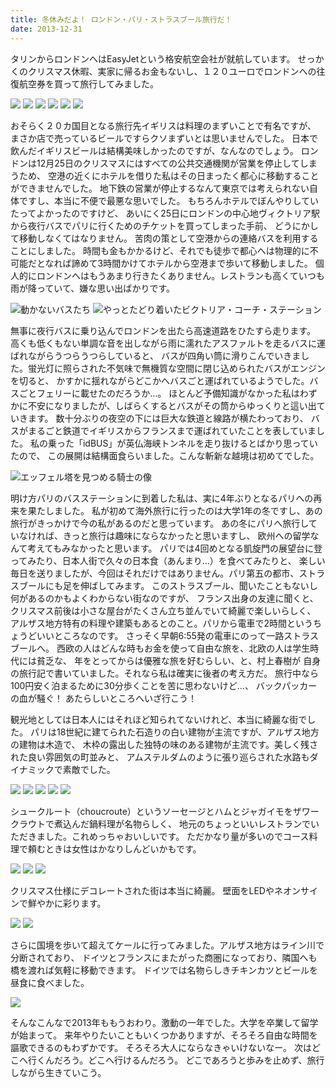 ```yaml
---
title: 冬休みだよ！ ロンドン・パリ・ストラスブール旅行だ！
date: 2013-12-31
---
```


タリンからロンドンへはEasyJetという格安航空会社が就航しています。
せっかくのクリスマス休暇、実家に帰るお金もないし、１２０ユーロでロンドンへの往復航空券を買って旅行してみました。

![](https://img.xar.sh/11752668764_33527ffb93_h.jpg)
![](https://img.xar.sh/11752651463_38b3363a81_h.jpg)
![](https://img.xar.sh/11752882464_89671d56b4_h.jpg)
![](https://img.xar.sh/11752584695_07ed59eaea_h.jpg)
![](https://img.xar.sh/11752541085_51e7e37c14_h.jpg)
![](https://img.xar.sh/11753337306_6cadef47ff_h.jpg)

おそらく２０カ国目となる旅行先イギリスは料理のまずいことで有名ですが、
まさか店で売っているビールですらクソまずいとは思いませんでした。
日本で飲んだイギリスビールは結構美味しかったのですが、なんなのでしょう。
ロンドンは12月25日のクリスマスにはすべての公共交通機関が営業を停止してしまうため、
空港の近くにホテルを借りた私はその日まったく都心に移動することができませんでした。
地下鉄の営業が停止するなんて東京では考えられない自体ですし、本当に不便で最悪な思いでした。
もちろんホテルでぼんやりしていたってよかったのですけど、
あいにく25日にロンドンの中心地ヴィクトリア駅から夜行バスでパリに行くためのチケットを買ってしまった手前、
どうにかして移動しなくてはなりません。 苦肉の策として空港からの連絡バスを利用することにしました。
時間も金もかかるけど、それでも徒歩で都心へは物理的に不可能だとなれば諦めて3時間かけてホテルから空港まで歩いて移動しました。
個人的にロンドンへはもうあまり行きたくありません。レストランも高くていつも雨が降っていて、嫌な思い出ばかりです。

![動かないバスたち](https://img.xar.sh/11752901483_49705cc161_h.jpg)
![やっとたどり着いたビクトリア・コーチ・ステーション](https://img.xar.sh/11752674755_4ccd9aefc0_h.jpg)

無事に夜行バスに乗り込んでロンドンを出たら高速道路をひたすら走ります。
高くも低くもない単調な音を出しながら雨に濡れたアスファルトを走るバスに運ばれながらうつらうつらしていると、
バスが四角い筒に滑りこんでいきました。蛍光灯に照らされた不気味で無機質な空間に閉じ込められたバスがエンジンを切ると、
かすかに揺れながらどこかへバスごと運ばれているようでした。バスごとフェリーに載せたのだろうか…。
ほとんど予備知識がなかった私はわずかに不安になりましたが、しばらくするとバスがその筒からゆっくりと這い出ていきます。
数十分ぶりの夜空の下には巨大な鉄道と線路が横たわっており、
バスがまるごと鉄道でイギリスからフランスまで運ばれていたことを表していました。
私の乗った「idBUS」が英仏海峡トンネルを走り抜けるとばかり思っていたので、
この展開は結構面食らいました。こんな斬新な越境は初めてでした。

![エッフェル塔を見つめる騎士の像](https://img.xar.sh/11753881226_4a829bd378_h.jpg)

明け方パリのバスステーションに到着した私は、実に4年ぶりとなるパリへの再来を果たしました。
私が初めて海外旅行に行ったのは大学1年の冬ですし、あの旅行がきっかけで今の私があるのだと思っています。
あの冬にパリへ旅行していなければ、きっと旅行は趣味にならなかったと思いますし、
欧州への留学なんて考えてもみなかったと思います。
パリでは4回めとなる凱旋門の展望台に登ってみたり、日本人街で久々の日本食（あんまり…）を食べてみたりと、
楽しい毎日を送りましたが、今回はそれだけではありません。パリ第五の都市、ストラスブールにも足を伸ばしてみます。
このストラスブール、聞いたこともないし何があるのかもよくわからない街なのですが、
フランス出身の友達に聞くと、クリスマス前後は小さな屋台がたくさん立ち並んでいて綺麗で楽しいらしく、
アルザス地方特有の料理や建築もあるとのこと。パリから電車で2時間というちょうどいいところなのです。
さっそく早朝6:55発の電車にのって一路ストラスブールへ。
西欧の人はどんな時もお金を使って自由な旅を、北欧の人は学生時代には貧乏な、
年をとってからは優雅な旅を好むらしい、と、村上春樹が
自身の旅行記で書いていました。それなら私は確実に後者の考え方だ。
旅行中なら100円安く泊まるために30分歩くことを苦に思わないけど…、
バックパッカーの血が騒ぐ！ あたらしいところへいざ行こう！

観光地としては日本人にはそれほど知られてないけれど、本当に綺麗な街でした。
パリは18世紀に建てられた石造りの白い建物が主流ですが、アルザス地方の建物は木造で、
木枠の露出した独特の味のある建物が主流です。美しく残された良い雰囲気の町並みと、
アムステルダムのように張り巡らされた水路もダイナミックで素敵でした。

![](https://img.xar.sh/11753313024_88d452a003_h.jpg)
![](https://img.xar.sh/11753249584_be0313e043_h.jpg)
![](https://img.xar.sh/11753216924_82ba9ea056_h.jpg)
![](https://img.xar.sh/11753047173_ab66b7564d_h.jpg)
![](https://img.xar.sh/11753345834_856be67f1c_h.jpg)

シュークルート（choucroute）というソーセージとハムとジャガイモをザワークラウトで煮込んだ鍋料理が名物らしく、
地元のちょっといいレストランでいただきました。これめっちゃおいしいです。
ただかなり量が多いのでコース料理で頼むときは女性はかなりしんどいかもです。

![](https://img.xar.sh/11753708846_460508f512_h.jpg)
![](https://img.xar.sh/11753749686_f6012dc7ce_h.jpg)
![](https://img.xar.sh/11753142555_243471364e_h.jpg)

クリスマス仕様にデコレートされた街は本当に綺麗。
壁面をLEDやネオンサインで鮮やかに彩ります。

![](https://img.xar.sh/11753835106_d5dbcb9ae7_h.jpg)
![](https://img.xar.sh/11753077855_29d0769a5b_h.jpg)

さらに国境を歩いて超えてケールに行ってみました。アルザス地方はライン川で分断されており、
ドイツとフランスにまたがった商圏になっており、隣国へも橋を渡れば気軽に移動できます。
ドイツでは名物らしきチキンカツとビールを昼食に食べました。

![](https://img.xar.sh/11753827596_38219608d0_h.jpg)

そんなこんなで2013年ももうおわり。激動の一年でした。大学を卒業して留学が始まって。
来年やりたいこともいくつかありますが、そろそろ自由な時間を謳歌できるのもわずかです。
そろそろ大人にならなきゃいけないなー。
次はどこへ行くんだろう。どこへ行けるんだろう。
どこであろうと歩みを止めず、旅行しながら生きていこう。
